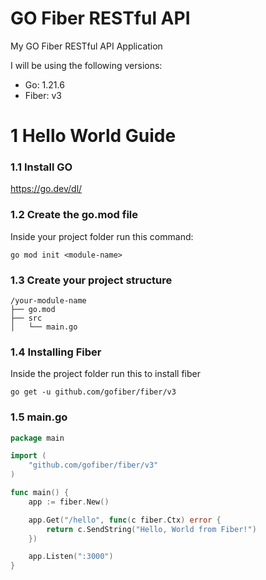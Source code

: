 # GO Fiber RESTful API

My GO Fiber RESTful API Application

I will be using the following versions:

- Go: 1.21.6
- Fiber: v3

# 1 Hello World Guide

### 1.1 Install GO

https://go.dev/dl/

### 1.2 Create the go.mod file

Inside your project folder run this command:
```
go mod init <module-name>
```
### 1.3 Create your project structure

```
/your-module-name
├── go.mod
├── src
│   └── main.go
```


### 1.4 Installing Fiber

Inside the project folder run this to install fiber
```
go get -u github.com/gofiber/fiber/v3
```

### 1.5 main.go

```GO
package main

import (
	"github.com/gofiber/fiber/v3"
)

func main() {
	app := fiber.New()

	app.Get("/hello", func(c fiber.Ctx) error {
		return c.SendString("Hello, World from Fiber!")
	})

	app.Listen(":3000")
}
```